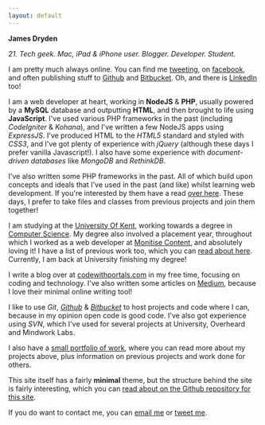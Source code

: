 ```yaml
---
layout: default
---
```


**James Dryden**

*21. Tech geek. Mac, iPad & iPhone user. Blogger. Developer. Student.*

I am pretty much always online. You can find me [tweeting][twitter], on [facebook](//facebook.com/jdrydn), and often publishing stuff to [Github][github] and [Bitbucket][bitbucket]. Oh, and there is [LinkedIn][linkedin] too!

I am a web developer at heart, working in **NodeJS** & **PHP**, usually powered by a **MySQL** database and outputting **HTML**, and then brought to life using **JavaScript**. I've used various PHP frameworks in the past (including *CodeIgniter* & *Kohana*), and I've written a few NodeJS apps using *ExpressJS*. I've produced HTML to the *HTML5* standard and styled with *CSS3*, and I've got plenty of experience with *jQuery* (although these days I prefer vanilla Javascript!). I also have some experience with *document-driven databases* like *MongoDB* and *RethinkDB*.

I've also written some PHP frameworks in the past. All of which build upon concepts and ideals that I've used in the past (and like) whilst learning web development. If you're interested by them have a read [over here](./php-frameworks.html). These days, I prefer to take files and classes from previous projects and join them together!

I am studying at the [University Of Kent][kent], working towards a degree in [Computer Science][cs.kent]. My degree also involved a placement year, throughout which I worked as a web developer at [Monitise Content][markcomedia], and absolutely loving it! I have a list of previous work too, which you can [read about here](./previous-work.html). Currently, I am back at University finishing my degree!

I write a blog over at [codewithportals.com](//codewithportals.com) in my free time, focusing on coding and technology. I've also written some articles on [Medium][medium], because I love their minimal online writing tool!

I like to use *Git*, *[Github][github]* & *[Bitbucket][bitbucket]* to host projects and code where I can, because in my opinion open code is good code. I've also got experience using *SVN*, which I've used for several projects at University, Overheard and Mindwork Labs.

I also have a [small portfolio of work](./portfolio.html), where you can read more about my projects above, plus information on previous projects and work done for others.

This site itself has a fairly **minimal** theme, but the structure behind the site is fairly interesting, which you can [read about on the Github repository for this site](//github.com/jdrydn/jdrydn.github.io#about-this-site).

If you do want to contact me, you can [email me](mailto:james@jdrydn.com) or [tweet me][twitter].

[bitbucket]: //bitbucket.org/jdrydn
[cs.kent]: //www.cs.kent.ac.uk
[github]:  //github.com/jdrydn
[kent]: //www.kent.ac.uk
[linkedin]: http://uk.linkedin.com/in/jdrydn
[markcomedia]: http://markcomedia.com
[medium]: //medium.com/@jdrydn
[twitter]: //twitter.com/jdrydn
